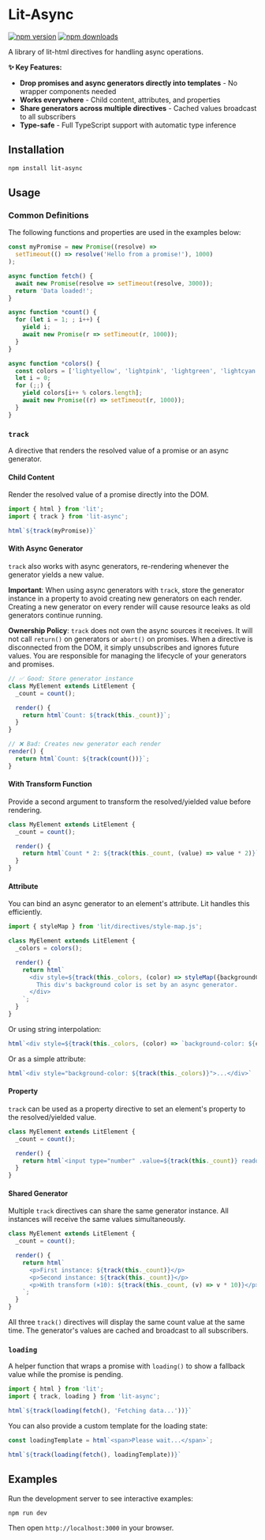 # Lit-Async

[![npm version](https://badge.fury.io/js/lit-async.svg)](https://www.npmjs.com/package/lit-async)
[![npm downloads](https://img.shields.io/npm/dm/lit-async.svg)](https://www.npmjs.com/package/lit-async)

A library of lit-html directives for handling async operations.

**✨ Key Features:**
- **Drop promises and async generators directly into templates** - No wrapper components needed
- **Works everywhere** - Child content, attributes, and properties
- **Share generators across multiple directives** - Cached values broadcast to all subscribers
- **Type-safe** - Full TypeScript support with automatic type inference

## Installation

```sh
npm install lit-async
```

## Usage

### Common Definitions

The following functions and properties are used in the examples below:

```typescript
const myPromise = new Promise((resolve) =>
  setTimeout(() => resolve('Hello from a promise!'), 1000)
);

async function fetch() {
  await new Promise(resolve => setTimeout(resolve, 3000));
  return 'Data loaded!';
}

async function *count() {
  for (let i = 1; ; i++) {
    yield i;
    await new Promise(r => setTimeout(r, 1000));
  }
}

async function *colors() {
  const colors = ['lightyellow', 'lightpink', 'lightgreen', 'lightcyan'];
  let i = 0;
  for (;;) {
    yield colors[i++ % colors.length];
    await new Promise((r) => setTimeout(r, 1000));
  }
}
```

### `track`

A directive that renders the resolved value of a promise or an async generator.

#### Child Content

Render the resolved value of a promise directly into the DOM.

```typescript
import { html } from 'lit';
import { track } from 'lit-async';

html`${track(myPromise)}`
```

#### With Async Generator

`track` also works with async generators, re-rendering whenever the generator yields a new value.

**Important**: When using async generators with `track`, store the generator instance in a property to avoid creating new generators on each render. Creating a new generator on every render will cause resource leaks as old generators continue running.

**Ownership Policy**: `track` does not own the async sources it receives. It will not call `return()` on generators or `abort()` on promises. When a directive is disconnected from the DOM, it simply unsubscribes and ignores future values. You are responsible for managing the lifecycle of your generators and promises.

```typescript
// ✅ Good: Store generator instance
class MyElement extends LitElement {
  _count = count();

  render() {
    return html`Count: ${track(this._count)}`;
  }
}

// ❌ Bad: Creates new generator each render
render() {
  return html`Count: ${track(count())}`;
}
```

#### With Transform Function

Provide a second argument to transform the resolved/yielded value before rendering.

```typescript
class MyElement extends LitElement {
  _count = count();

  render() {
    return html`Count * 2: ${track(this._count, (value) => value * 2)}`;
  }
}
```

#### Attribute

You can bind an async generator to an element's attribute. Lit handles this efficiently.

```typescript
import { styleMap } from 'lit/directives/style-map.js';

class MyElement extends LitElement {
  _colors = colors();

  render() {
    return html`
      <div style=${track(this._colors, (color) => styleMap({backgroundColor: color}))}>
        This div's background color is set by an async generator.
      </div>
    `;
  }
}
```

Or using string interpolation:

```typescript
html`<div style=${track(this._colors, (color) => `background-color: ${color}`)}>...</div>`
```

Or as a simple attribute:

```typescript
html`<div style="background-color: ${track(this._colors)}">...</div>`
```

#### Property

`track` can be used as a property directive to set an element's property to the resolved/yielded value.

```typescript
class MyElement extends LitElement {
  _count = count();

  render() {
    return html`<input type="number" .value=${track(this._count)} readonly>`;
  }
}
```

#### Shared Generator

Multiple `track` directives can share the same generator instance. All instances will receive the same values simultaneously.

```typescript
class MyElement extends LitElement {
  _count = count();

  render() {
    return html`
      <p>First instance: ${track(this._count)}</p>
      <p>Second instance: ${track(this._count)}</p>
      <p>With transform (×10): ${track(this._count, (v) => v * 10)}</p>
    `;
  }
}
```

All three `track()` directives will display the same count value at the same time. The generator's values are cached and broadcast to all subscribers.

### `loading`

A helper function that wraps a promise with `loading()` to show a fallback value while the promise is pending.

```typescript
import { html } from 'lit';
import { track, loading } from 'lit-async';

html`${track(loading(fetch(), 'Fetching data...'))}`
```

You can also provide a custom template for the loading state:

```typescript
const loadingTemplate = html`<span>Please wait...</span>`;

html`${track(loading(fetch(), loadingTemplate))}`
```

## Examples

Run the development server to see interactive examples:

```bash
npm run dev
```

Then open `http://localhost:3000` in your browser.
